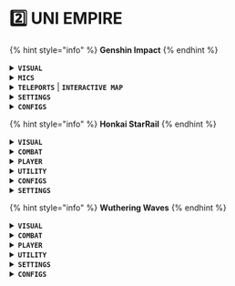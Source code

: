 # 2️⃣ UNI EMPIRE

{% hint style="info" %}
**Genshin Impact**
{% endhint %}

<details>

<summary><strong><code>VISUAL</code></strong></summary>

* Max Distance

<!---->

* Boxes (outlined / thin)

<!---->

* Names

<!---->

* Distance

<!---->

* Monsters Elite

<!---->

* Monsters Common

<!---->

* Animal Pickup

<!---->

* Animal Drop items

<!---->

* Sumeru / Liyue / Inazuma / Mondstadt / Fontaine special items

<!---->

* Common Chests

<!---->

* Exquisite Chests

<!---->

* Precious Chests

<!---->

* Remarkable Chests

<!---->

* Burried Chests & Searchpoints

<!---->

* Seelie

<!---->

* Time Trial Challanges

<!---->

* Floating Anemo Slime

<!---->

* Bloatty Floatty

<!---->

* Ancient Rime

<!---->

* Oculuses (all 5 types)

<!---->

* Crimson Agates

<!---->

* All kind of ores

<!---->

* Visuals buider

</details>

<details>

<summary><strong><code>MICS</code></strong></summary>

* Monster Won't attack
* Monster Freeze
* Noclip
* Infinite Stamina
* Rapidfire
* One shot kill
* AOE Damage
* Kill Aura
* Godmode
* Cutscene Skip
* No Fall Damage
* Character Transparency
* AOE Loot / Auto Loot
* Auto Fishing
* Magnetizer (ores/mobs/npc/animals)
* CD Reducer
* Infinity Ultimate
* Profile Changer
* Uid Changer
* No Fog
* Auto Seelies
* Fov Changer
* FPS Unlocker
* Weather
* Custom Time
* Remove Grass
* Show FPS
* Adjustable Config System

</details>

<details>

<summary><strong><code>TELEPORTS</code></strong> | <strong><code>INTERACTIVE MAP</code></strong></summary>

* Chests Teleport
* Teleport on Map
* Teleport on Click
* Quest Teleport
* Entities Teleport
* Enemies
* Wood
* Fishing
* Inventory / Materials
* Landmarks
* Local Specialities
* Ores
* Puzzle Chest
* Special Items
* Waypoints

</details>

<details>

<summary><strong><code>SETTINGS</code></strong></summary>

## <mark style="color:purple;">Selects :</mark> ![](<../.gitbook/assets/image (57).png>)

* Menu Key : ![](<../.gitbook/assets/image (58).png>) Select any shortcut you want to use
* Language : ![](<../.gitbook/assets/image (59).png>)

\-> English

\-> Chinese

\-> Russian

* Hue :&#x20;



</details>

<details>

<summary><strong><code>CONFIGS</code></strong></summary>

### <mark style="color:purple;">Create New</mark>

* Create Config&#x20;

\-> After setting all functions, press it to create new configs

### <mark style="color:purple;">Create New Form Clipboard</mark>

### <mark style="color:purple;">Refesh</mark>&#x20;

\-> just to refresh the config

</details>

{% hint style="info" %}
**Honkai StarRail**
{% endhint %}

<details>

<summary><strong><code>VISUAL</code></strong></summary>

### <mark style="color:purple;">Settings</mark>&#x20;

#### General : Active

* Show Offscreen : Active
* Max Distance : 0-500

#### Components

* Boxes&#x20;
* Names
* Distance

### <mark style="color:purple;">Filters</mark>

#### <mark style="color:purple;">List</mark>

* Treasure Chest
* Space Anchor
* Book
* Monster

## <mark style="color:purple;">Builder</mark>

### <mark style="color:blue;">Settings</mark>&#x20;

#### General : Active

* Show Offscreen : Active
* Show Debugs Names : Active
* Max Distance : 0-1000

#### Components

* Boxes&#x20;
* Names
* Distance

#### <mark style="color:purple;">Configs</mark>&#x20;

* Load Items&#x20;
* Save Items

### <mark style="color:purple;">Filters</mark>

* Create News

![](broken-reference)

</details>

<details>

<summary><strong><code>COMBAT</code></strong></summary>

### <mark style="color:purple;">Battle Modifiers</mark>

* Battle Unlock&#x20;

\-> Auto Battle

\-> Exit Button

### <mark style="color:purple;">World Modifiers</mark>

* Magnetizer

\-> Visible only

\-> Max Distance

### <mark style="color:purple;">Speed Up Battle</mark>&#x20;

* Value : 0-13

Note Recommend `5.5`

### <mark style="color:purple;">W'ont Attack :</mark>

\-> Monster Stupid

</details>

<details>

<summary><strong><code>PLAYER</code></strong></summary>

### <mark style="color:purple;">Movement</mark>

* Noclip : 0-10

\-> Recomment Value `5`

### <mark style="color:purple;">Effects</mark>

* No Dither

\-> you can see the character's briefs

### <mark style="color:purple;">Teleports</mark>&#x20;

* Teleports Mouse
* Teleports Chest

\-> Mouse : TP according to your mouse position

\-> Chest : TP to the nearest chest

\-> Tip : Right Click Funcion Set Hot Key Butttons

</details>

<details>

<summary><strong><code>UTILITY</code></strong></summary>

### <mark style="color:purple;">Dialogs</mark>

#### Auto Dialog

* Auto Skip
* Auto Choice

#### Speed Up Dialog

* Enable

#### Skip Cutsences&#x20;

* Enable
* Skip Button
* Auto Skip

### <mark style="color:purple;">Automation</mark>

#### Auto Loot : Active

* Visible Only
* Max Distand : 0-29

### <mark style="color:purple;">Profile Changer</mark>

UID : Active

* Text : BLABLA

### <mark style="color:purple;">Visual Tweaks</mark>

* FPS Unlocks : Active
* FPS Value : 0-1000
* FOV Changer : Active
* FOV Value : 0-120

</details>

<details>

<summary><strong><code>CONFIGS</code></strong></summary>

### <mark style="color:purple;">Create New</mark>

* Create Config&#x20;

\-> After setting all functions, press it to create new configs

### <mark style="color:purple;">Create New Form Clipboard</mark>

### <mark style="color:purple;">Refesh</mark>&#x20;

\-> just to refresh the config

</details>

<details>

<summary><strong><code>SETTINGS</code></strong></summary>

## <mark style="color:purple;">Selects :</mark> ![](<../.gitbook/assets/image (57).png>)

* Menu Key : ![](<../.gitbook/assets/image (58).png>) Select any shortcut you want to use
* Language : ![](<../.gitbook/assets/image (59).png>)

\-> English

\-> Chinese

\-> Russian

* Hue :&#x20;



</details>

{% hint style="info" %}
**Wuthering Waves**
{% endhint %}

<details>

<summary><strong><code>VISUAL</code></strong></summary>

### <mark style="color:purple;">Settings</mark>&#x20;

#### General : Active

* Show Offscreen : Active
* Max Distance : 0-500

#### Components

* Boxes&#x20;
* Names
* Distance

### <mark style="color:purple;">Filters</mark>

#### <mark style="color:purple;">List</mark>

* Treasure Chest
* Space Anchor
* Book
* Monster

## <mark style="color:purple;">Builder</mark>

### <mark style="color:blue;">Settings</mark>&#x20;

#### General : Active

* Show Offscreen : Active
* Show Debugs Names : Active
* Max Distance : 0-1000

#### Components

* Boxes&#x20;
* Names
* Distance

#### <mark style="color:purple;">Configs</mark>&#x20;

* Load Items&#x20;
* Save Items

### <mark style="color:purple;">Filters</mark>

* Create News

![](broken-reference)

</details>

<details>

<summary><strong><code>COMBAT</code></strong></summary>



</details>

<details>

<summary><strong><code>PLAYER</code></strong></summary>



</details>

<details>

<summary><strong><code>UTILITY</code></strong></summary>



</details>

<details>

<summary><strong><code>SETTINGS</code></strong></summary>

## <mark style="color:purple;">Selects :</mark> ![](<../.gitbook/assets/image (57).png>)

* Menu Key : ![](<../.gitbook/assets/image (58).png>) Select any shortcut you want to use
* Language : ![](<../.gitbook/assets/image (59).png>)

\-> English

\-> Chinese

\-> Russian

* Hue :&#x20;



</details>

<details>

<summary><strong><code>CONFIGS</code></strong></summary>

### <mark style="color:purple;">Create New</mark>

* Create Config&#x20;

\-> After setting all functions, press it to create new configs

### <mark style="color:purple;">Create New Form Clipboard</mark>

### <mark style="color:purple;">Refesh</mark>&#x20;

\-> just to refresh the config

</details>

